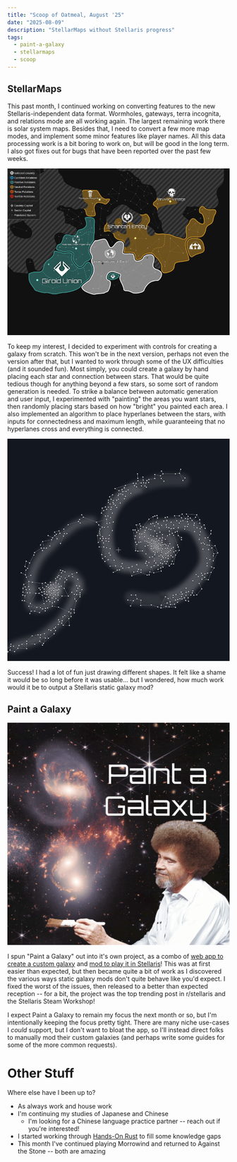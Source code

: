 ```yaml
---
title: "Scoop of Oatmeal, August '25"
date: "2025-08-09"
description: "StellarMaps without Stellaris progress"
tags:
  - paint-a-galaxy
  - stellarmaps
  - scoop
---
```


## StellarMaps

This past month, I continued working on converting features to the new Stellaris-independent data format. Wormholes, gateways, terra incognita, and relations mode are all working again. The largest remaining work there is solar system maps. Besides that, I need to convert a few more map modes, and implement some minor features like player names. All this data processing work is a bit boring to work on, but will be good in the long term. I also got fixes out for bugs that have been reported over the past few weeks.

![Stellaris map in relations mode](./relations-mode.png)

To keep my interest, I decided to experiment with controls for creating a galaxy from scratch. This won't be in the next version, perhaps not even the version after that, but I wanted to work through some of the UX difficulties (and it sounded fun). Most simply, you could create a galaxy by hand placing each star and connection between stars. That would be quite tedious though for anything beyond a few stars, so some sort of random generation is needed. To strike a balance between automatic generation and user input, I experimented with "painting" the areas you want stars, then randomly placing stars based on how "bright" you painted each area. I also implemented an algorithm to place hyperlanes between the stars, with inputs for connectedness and maximum length, while guaranteeing that no hyperlanes cross and everything is connected.

![Painted map of 2 colliding galaxies](./painted-galaxy.png)

Success! I had a lot of fun just drawing different shapes. It felt like a shame it would be so long before it was usable... but I wondered, how much work would it be to output a Stellaris static galaxy mod?

## Paint a Galaxy

![Thumbnail of Paint a Galaxy](./paint-a-galaxy.png)

I spun "Paint a Galaxy" out into it's own project, as a combo of [web app to create a custom galaxy](https://oatmealproblem.github.io/paint-a-galaxy) and [mod to play it in Stellaris](https://steamcommunity.com/workshop/filedetails/?id=3532904115)! This was at first easier than expected, but then became quite a bit of work as I discovered the various ways static galaxy mods don't quite behave like you'd expect. I fixed the worst of the issues, then released to a better than expected reception -- for a bit, the project was the top trending post in r/stellaris and the Stellaris Steam Workshop!

I expect Paint a Galaxy to remain my focus the next month or so, but I'm intentionally keeping the focus pretty tight. There are many niche use-cases I _could_ support, but I don't want to bloat the app, so I'll instead direct folks to manually mod their custom galaxies (and perhaps write some guides for some of the more common requests).

# Other Stuff

Where else have I been up to?

- As always work and house work
- I'm continuing my studies of Japanese and Chinese
  - I'm looking for a Chinese language practice partner -- reach out if you're interested!
- I started working through [Hands-On Rust](https://hands-on-rust.com/) to fill some knowledge gaps
- This month I've continued playing Morrowind and returned to Against the Stone -- both are amazing
